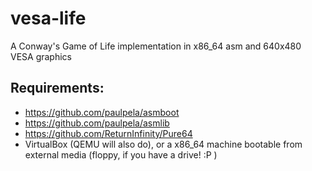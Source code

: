 # vesa-life
A Conway's Game of Life implementation in x86_64 asm and 640x480 VESA graphics

## Requirements:

- https://github.com/paulpela/asmboot
- https://github.com/paulpela/asmlib
- https://github.com/ReturnInfinity/Pure64
- VirtualBox (QEMU will also do), or a x86_64 machine bootable from external
  media (floppy, if you have a drive! :P )

